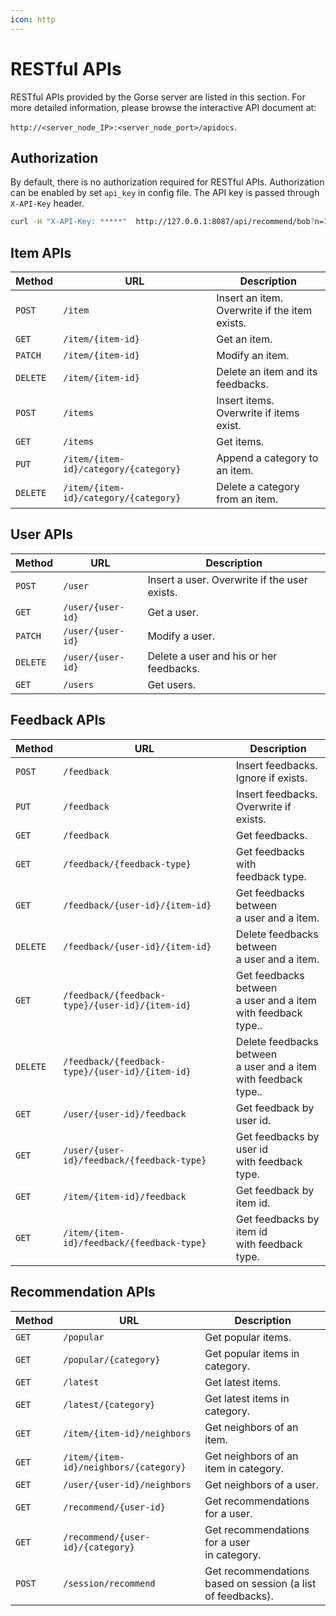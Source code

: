 ```yaml
---
icon: http
---
```

# RESTful APIs

RESTful APIs provided by the Gorse server are listed in this section. For more detailed information, please browse the interactive API document at:

`http://<server_node_IP>:<server_node_port>/apidocs`.

## Authorization

By default, there is no authorization required for RESTful APIs. Authorization can be enabled by set `api_key` in config file. The API key is passed through `X-API-Key` header.

```bash
curl -H "X-API-Key: *****"  http://127.0.0.1:8087/api/recommend/bob?n=10
```

## Item APIs

| Method | URL | Description |
|-|-|-|
| `POST` | `/item` | Insert an item.<br>Overwrite if the item exists. |
| `GET` | `/item/{item-id}` | Get an item. |
| `PATCH` | `/item/{item-id}` | Modify an item. |
| `DELETE` | `/item/{item-id}` | Delete an item and its feedbacks. |
| `POST` | `/items` | Insert items. Overwrite if items exist. |
| `GET` | `/items` | Get items. |
| `PUT` | `/item/{item-id}/category/{category}` | Append a category to an item. |
| `DELETE` | `/item/{item-id}/category/{category}` | Delete a category from an item. |

## User APIs

| Method | URL | Description |
|-|-|-|
| `POST` | `/user` | Insert a user. Overwrite if the user exists. |
| `GET` | `/user/{user-id}` | Get a user. |
| `PATCH` | `/user/{user-id}` | Modify a user. |
| `DELETE` | `/user/{user-id}` | Delete a user and his or her feedbacks. |
| `GET` | `/users` | Get users. |

## Feedback APIs

| Method | URL | Description |
|-|-|-|
| `POST` | `/feedback` | Insert feedbacks.<br>Ignore if exists. |
| `PUT` | `/feedback` | Insert feedbacks.<br>Overwrite if exists. |
| `GET` | `/feedback` | Get feedbacks. |
| `GET` | `/feedback/{feedback-type}` | Get feedbacks with<br>feedback type. |
| `GET` | `/feedback/{user-id}/{item-id}` | Get feedbacks between<br>a user and a item. |
| `DELETE` | `/feedback/{user-id}/{item-id}` | Delete feedbacks between<br>a user and a item. |
| `GET` | `/feedback/{feedback-type}/{user-id}/{item-id}` | Get feedbacks between<br>a user and a item<br>with feedback type.. |
| `DELETE` | `/feedback/{feedback-type}/{user-id}/{item-id}` | Delete feedbacks between<br>a user and a item<br>with feedback type.. |
| `GET` | `/user/{user-id}/feedback` | Get feedback by user id. |
| `GET` | `/user/{user-id}/feedback/{feedback-type}` | Get feedbacks by user id<br>with feedback type. |
| `GET` | `/item/{item-id}/feedback` | Get feedback by item id. |
| `GET` | `/item/{item-id}/feedback/{feedback-type}` | Get feedbacks by item id<br>with feedback type. |

## Recommendation APIs

| Method | URL | Description |
|-|-|-|
| `GET` | `/popular` | Get popular items. |
| `GET` | `/popular/{category}` | Get popular items in category. |
| `GET` | `/latest` | Get latest items. |
| `GET` | `/latest/{category}` | Get latest items in category. |
| `GET` | `/item/{item-id}/neighbors` | Get neighbors of an item. |
| `GET` | `/item/{item-id}/neighbors/{category}` | Get neighbors of an item in category. |
| `GET` | `/user/{user-id}/neighbors` | Get neighbors of a user. |
| `GET` | `/recommend/{user-id}` | Get recommendations for a user. |
| `GET` | `/recommend/{user-id}/{category}` | Get recommendations for a user<br>in category. |
| `POST` | `/session/recommend` | Get recommendations based on session (a list of feedbacks). |
